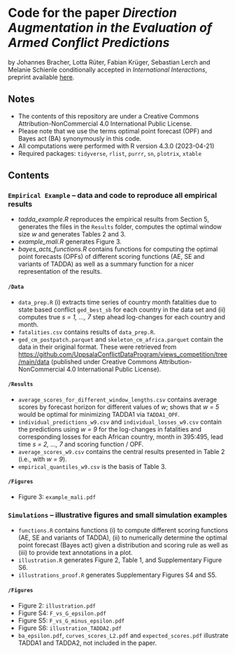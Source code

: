 # Code for the paper _Direction Augmentation in the Evaluation of Armed Conflict Predictions_

by Johannes Bracher, Lotta Rüter, Fabian Krüger, Sebastian Lerch and Melanie Schienle conditionally accepted in _International Interactions_, preprint available [here](https://arxiv.org/abs/2304.12108).

## Notes

+ The contents of this repository are under a Creative Commons Attribution-NonCommercial 4.0 International Public License.
+ Please note that we use the terms optimal point forecast (OPF) and Bayes act (BA) synonymously in this code.
+ All computations were performed with R version 4.3.0 (2023-04-21)
+ Required packages: `tidyverse`, `rlist`, `purrr`, `sn`, `plotrix`, `xtable`

## Contents

### `Empirical Example` – data and code to reproduce all empirical results
+ _tadda_example.R_ reproduces the empirical results from Section 5, generates the files in the `Results` folder, computes the optimal window size *w* and generates Tables 2 and 3.
+ _example_mali.R_ generates Figure 3.
+ _bayes_acts_functions.R_ contains functions for computing the optimal point forecasts (OPFs) of different scoring functions (AE, SE and variants of TADDA) as well as a summary function for a nicer representation of the results.

#### `/Data`
+ `data_prep.R` (i) extracts time series of country month fatalities due to state based conflict `ged_best_sb` for each country in the data set and (ii) computes true *s = 1, ..., 7* step ahead log-changes for each country and month.
+ `fatalities.csv` contains results of `data_prep.R`.
+ `ged_cm_postpatch.parquet` and `skeleton_cm_africa.parquet` contain the data in their original format. These were retrieved from https://github.com/UppsalaConflictDataProgram/views_competition/tree/main/data (published under Creative Commons Attribution-NonCommercial 4.0 International Public License).

#### `/Results`
+ `average_scores_for_different_window_lengths.csv` contains average scores by forecast horizon for different values of *w*; shows that *w = 5* would be optimal for minimizing TADDA1 via `TADDA1_OPF`.
+ `individual_predictions_w9.csv` and `individual_losses_w9.csv` contain the predictions using *w = 9* for the log-changes in fatalities and corresponding losses for each African country, month in 395:495, lead time *s = 2, ..., 7* and scoring function / OPF.
+ `average_scores_w9.csv` contains the central results presented in Table 2 (i.e., with *w = 9*).
+ `empirical_quantiles_w9.csv` is the basis of Table 3.

#### `/Figures`
+ Figure 3: `example_mali.pdf`

### `Simulations` – illustrative figures and small simulation examples
+ `functions.R` contains functions (i) to compute different scoring functions (AE, SE and variants of TADDA), (ii) to numerically determine the optimal point forecast (Bayes act) given a distribution and scoring rule as well as (iii) to provide text annotations in a plot.
+ `illustration.R` generates Figure 2, Table 1, and Supplementary Figure S6.
+ `illustrations_proof.R` generates Supplementary Figures S4 and S5.

#### `/Figures`
+ Figure 2: `illustration.pdf`
+ Figure S4: `F_vs_G_epsilon.pdf`
+ Figure S5: `F_vs_G_minus_epsilon.pdf`
+ Figure S6: `illustration_TADDA2.pdf`
+ `ba_epsilon.pdf`, `curves_scores_L2.pdf` and `expected_scores.pdf` illustrate TADDA1 and TADDA2, not included in the paper.

